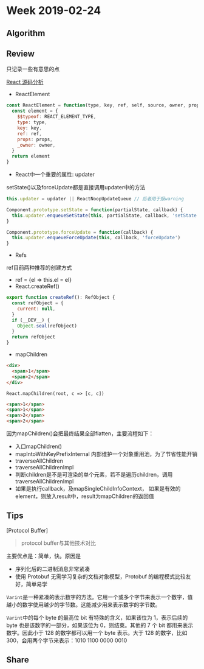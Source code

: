# Week 2019-02-24

## Algorithm

## Review

只记录一些有意思的点

[React 源码分析](https://juejin.im/post/5cbae9a8e51d456e2809fba3)

- ReactElement

```js
const ReactElement = function(type, key, ref, self, source, owner, props) {
  const element = {
    $$typeof: REACT_ELEMENT_TYPE,
    type: type,
    key: key,
    ref: ref,
    props: props,
    _owner: owner,
  }
  return element
}
```

- React中一个重要的属性: updater

setState()以及forceUpdate都是直接调用updater中的方法

```js
this.updater = updater || ReactNoopUpdateQueue // 后者用于报warning

Component.prototype.setState = function(partialState, callback) {
  this.updater.enqueueSetState(this, partialState, callback, 'setState')
}

Component.prototype.forceUpdate = function(callback) {
  this.updater.enqueueForceUpdate(this, callback, 'forceUpdate')
}
```

- Refs

ref目前两种推荐的创建方式

- ref = {el => this.el = el}
- React.createRef()

```js
export function createRef(): RefObject {
  const refObject = {
    current: null,
  }
  if (__DEV__) {
    Object.seal(refObject)
  }
  return refObject
}
```

- mapChildren

```html
<div>
  <span>1</span>
  <span>2</span>
</div>
```

`React.mapChildren(root, c => [c, c])`

```html
<span>1</span>
<span>1</span>
<span>2</span>
<span>2</span>
```

因为mapChildren()会把最终结果全部flatten，主要流程如下：

- 入口mapChildren()
- mapIntoWithKeyPrefixInternal 内部维护一个对象重用池，为了节省性能开销
- traverseAllChildren
- traverseAllChildrenImpl
- 判断children是不是可渲染的单个元素，若不是遍历children，调用traverseAllChildrenImpl
- 如果是执行callback，及mapSingleChildInfoContext， 如果是有效的element，则放入result中，result为mapChildren的返回值

## Tips

[Protocol Buffer]

> protocol buffer与其他技术对比

主要优点是：简单，快。原因是

- 序列化后的二进制消息非常紧凑
- 使用 Protobuf 无需学习复杂的文档对象模型，Protobuf 的编程模式比较友好，简单易学

`Varint`是一种紧凑的表示数字的方法。它用一个或多个字节来表示一个数字，值越小的数字使用越少的字节数。这能减少用来表示数字的字节数。

`Varint`中的每个 byte 的最高位 bit 有特殊的含义，如果该位为 1，表示后续的 byte 也是该数字的一部分，如果该位为 0，则结束。其他的 7 个 bit 都用来表示数字。因此小于 128 的数字都可以用一个 byte 表示。大于 128 的数字，比如 300，会用两个字节来表示：1010 1100 0000 0010


## Share